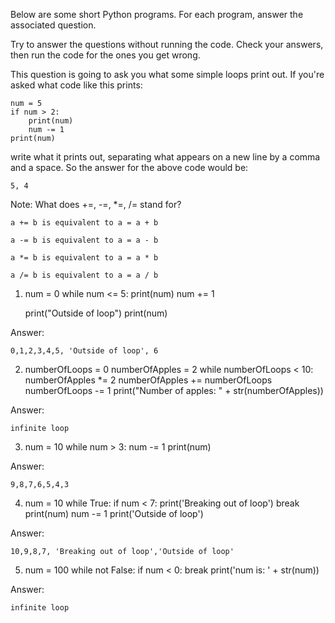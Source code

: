 Below are some short Python programs. For each program, answer the associated question.

Try to answer the questions without running the code. Check your answers, then run the code for the ones you get wrong.

This question is going to ask you what some simple loops print out. If you're asked what code like this prints:

    num = 5
    if num > 2:
        print(num)
        num -= 1
    print(num)

write what it prints out, separating what appears on a new line by a comma and a space. So the answer for the above code would be:

    5, 4

Note: What does +=, -=, *=, /= stand for?

    a += b is equivalent to a = a + b

    a -= b is equivalent to a = a - b

    a *= b is equivalent to a = a * b

    a /= b is equivalent to a = a / b

1.
    num = 0
    while num <= 5:
        print(num)
        num += 1

    print("Outside of loop")
    print(num)

Answer:

    0,1,2,3,4,5, 'Outside of loop', 6

2.
    numberOfLoops = 0
    numberOfApples = 2
    while numberOfLoops < 10:
        numberOfApples *= 2
        numberOfApples += numberOfLoops
        numberOfLoops -= 1
    print("Number of apples: " + str(numberOfApples))

Answer:

    infinite loop

3.
    num = 10
    while num > 3:
        num -= 1
        print(num)

Answer:

    9,8,7,6,5,4,3

4.
    num = 10
    while True:
        if num < 7:
            print('Breaking out of loop')
            break
        print(num)
        num -= 1
    print('Outside of loop')

Answer:

    10,9,8,7, 'Breaking out of loop','Outside of loop'

5.
    num = 100
    while not False:
        if num < 0:
            break
    print('num is: ' + str(num))

Answer:

    infinite loop